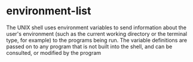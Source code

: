 # environment-list
The UNIX shell uses environment variables to send information about the user's environment (such as the current working directory or the terminal type, for example) to the programs being run. The variable definitions are passed on to any program that is not built into the shell, and can be consulted, or modified by the program
